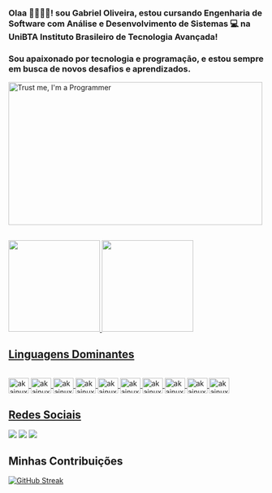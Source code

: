 ### Olaa 👋🏻👋🏻! sou Gabriel Oliveira, estou cursando Engenharia de Software com Análise e Desenvolvimento de Sistemas 💻 na UniBTA Instituto Brasileiro de Tecnologia Avançada!

### Sou apaixonado por tecnologia e programação, e estou sempre em busca de novos desafios e aprendizados.

<img class="main-content" width="500px" height="281px" src="https://images7.alphacoders.com/499/499787.png" alt="Trust me, I'm a Programmer" title="Trust me, I'm a Programmer">

##

<div>
<a href="https://github.akainuxpg">
<img height="180em" src="https://github-readme-stats.vercel.app/api/top-langs/?username=akainuxpg&layout=compact&langs_count=7&theme=dracula"/>
<img height="180em" src="https://github-readme-stats.vercel.app/api?username=akainuxpg_icons=true&theme=dracula&include_all_commits=true&count_private=true"/>
 
</div>
 
  
  ## Linguagens Dominantes
  
<div style="display: inline_block"><br>
  
<img align="center" alt="akainuxpg" height="30" width="40" src="https://cdn.jsdelivr.net/gh/devicons/devicon/icons/javascript/javascript-original.svg" />

<img align="center" alt="akainuxpg" height="30" width="40" src="https://cdn.jsdelivr.net/gh/devicons/devicon/icons/java/java-original.svg" />

<img align="center" alt="akainuxpg" height="30" width="40" src="https://cdn.jsdelivr.net/gh/devicons/devicon/icons/react/react-original.svg" />

<img align="center" alt="akainuxpg" height="30" width="40" src="https://cdn.jsdelivr.net/gh/devicons/devicon/icons/html5/html5-original.svg" />
  
<img align="center" alt="akainuxpg" height="30" width="40" src="https://cdn.jsdelivr.net/gh/devicons/devicon/icons/css3/css3-original.svg" />
  
<img align="center" alt="akainuxpg" height="30" width="40" src="https://cdn.jsdelivr.net/gh/devicons/devicon/icons/c/c-original.svg" />
  
<img align="center" alt="akainuxpg" height="30" width="40" src="https://cdn.jsdelivr.net/gh/devicons/devicon/icons/mysql/mysql-original-wordmark.svg" />
  
<img align="center" alt="akainuxpg" height="30" width="40" src="https://cdn.jsdelivr.net/gh/devicons/devicon/icons/python/python-original.svg" />
  
<img align="center" alt="akainuxpg" height="30" width="40" src="https://cdn.jsdelivr.net/gh/devicons/devicon/icons/django/django-plain.svg" />
          
<img align="center" alt="akainuxpg" height="30" width="40" src="https://cdn.jsdelivr.net/gh/devicons/devicon/icons/php/php-original.svg" />


</div>
  
  ## Redes Sociais 
 
<div> 
  <a href="https://www.instagram.com/gabriel_oliveira.xp/" target="_blank"><img src="https://img.shields.io/badge/-Instagram-%23E4405F?style=for-the-badge&logo=instagram&logoColor=white" target="_blank"></a>
  <a href = "mailto:gabel113rocha@gmail.com"><img src="https://img.shields.io/badge/-Gmail-%23333?style=for-the-badge&logo=gmail&logoColor=white" target="_blank"></a>
  <a href="https://www.linkedin.com/in/gabriel-cunha-xp/" target="_blank"><img src="https://img.shields.io/badge/-LinkedIn-%230077B5?style=for-the-badge&logo=linkedin&logoColor=white" target="_blank"></a> 
 
</div>

## Minhas Contribuições

[![GitHub Streak](https://streak-stats.demolab.com/?user=akainuxpg&theme=bear&background=000&border=30A3DC&dates=FFF)](https://git.io/streak-stats)
